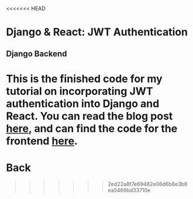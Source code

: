 <<<<<<< HEAD
# Django & React: JWT Authentication

## Django Backend

This is the finished code for my tutorial on incorporating JWT authentication
into Django and React. You can read the blog post [here](https://medium.com/@dakota.lillie/django-react-jwt-authentication-5015ee00ef9a), and can find the
code for the frontend [here](https://github.com/dakotalillie/django_and_react_jwt_blog_post_dom).
=======
# Back
>>>>>>> 2ed22a8f7e69482e06d6b8e3b6ea5469bd33710e
